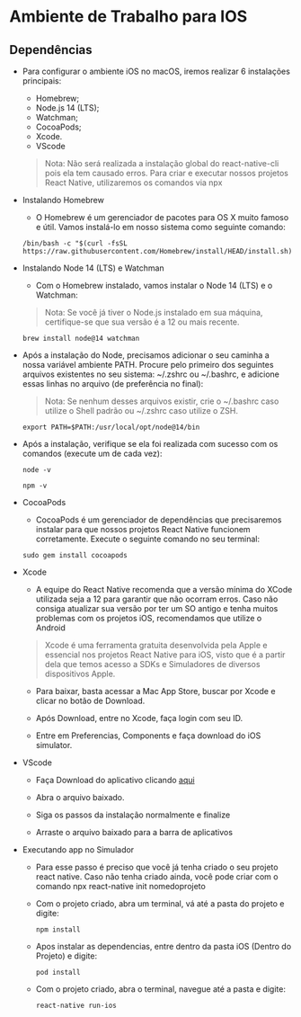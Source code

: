 # Ambiente de Trabalho para IOS

## Dependências

-   Para configurar o ambiente iOS no macOS, iremos realizar 6 instalações principais:

    -   Homebrew;
    -   Node.js 14 (LTS);
    -   Watchman;
    -   CocoaPods;
    -   Xcode.
    -   VScode

    > Nota: Não será realizada a instalação global do react-native-cli pois ela tem causado erros. Para criar e executar nossos projetos React Native, utilizaremos os comandos via npx

-   Instalando Homebrew

    -   O Homebrew é um gerenciador de pacotes para OS X muito famoso e útil. Vamos instalá-lo em nosso sistema como seguinte comando:

    ```
    /bin/bash -c "$(curl -fsSL https://raw.githubusercontent.com/Homebrew/install/HEAD/install.sh)"
    ```

-   Instalando Node 14 (LTS) e Watchman

    -   Com o Homebrew instalado, vamos instalar o Node 14 (LTS) e o Watchman:

    > Nota: Se você já tiver o Node.js instalado em sua máquina, certifique-se que sua versão é a 12 ou mais recente.

    ```
    brew install node@14 watchman
    ```

-   Após a instalação do Node, precisamos adicionar o seu caminha a nossa variável ambiente PATH. Procure pelo primeiro dos seguintes arquivos existentes no seu sistema: ~/.zshrc ou ~/.bashrc, e adicione essas linhas no arquivo (de preferência no final):

    > Nota: Se nenhum desses arquivos existir, crie o ~/.bashrc caso utilize o Shell padrão ou ~/.zshrc caso utilize o ZSH.

    ```
    export PATH=$PATH:/usr/local/opt/node@14/bin
    ```

-   Após a instalação, verifique se ela foi realizada com sucesso com os comandos (execute um de cada vez):

    ```
    node -v
    ```

    ```
    npm -v
    ```

-   CocoaPods

    -   CocoaPods é um gerenciador de dependências que precisaremos instalar para que nossos projetos React Native funcionem corretamente. Execute o seguinte comando no seu terminal:

    ```
    sudo gem install cocoapods
    ```

-   Xcode

    -   A equipe do React Native recomenda que a versão mínima do XCode utilizada seja a 12 para garantir que não ocorram erros. Caso não consiga atualizar sua versão por ter um SO antigo e tenha muitos problemas com os projetos iOS, recomendamos que utilize o Android

    > Xcode é uma ferramenta gratuita desenvolvida pela Apple e essencial nos projetos React Native para iOS, visto que é a partir dela que temos acesso a SDKs e Simuladores de diversos dispositivos Apple.

    -   Para baixar, basta acessar a Mac App Store, buscar por Xcode e clicar no botão de Download.

    -   Após Download, entre no Xcode, faça login com seu ID.

    -   Entre em Preferencias, Components e faça download do iOS simulator.

-   VScode

    -   Faça Download do aplicativo clicando [aqui](https://code.visualstudio.com/sha/download?build=stable&os=darwin-universal)

    -   Abra o arquivo baixado.

    -   Siga os passos da instalação normalmente e finalize

    -   Arraste o arquivo baixado para a barra de aplicativos

-   Executando app no Simulador

    -   Para esse passo é preciso que você já tenha criado o seu projeto react native. Caso não tenha criado ainda, você pode criar com o comando npx react-native init nomedoprojeto

    -   Com o projeto criado, abra um terminal, vá até a pasta do projeto e digite:

        ```
        npm install
        ```

    -   Apos instalar as dependencias, entre dentro da pasta iOS (Dentro do Projeto) e digite:

        ```
        pod install
        ```

    -   Com o projeto criado, abra o terminal, navegue até a pasta e digite:

        ```
        react-native run-ios
        ```
